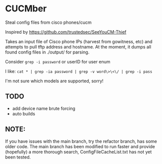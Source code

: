 # CUCMber
Steal config files from cisco phones/cucm 

Inspired by https://github.com/trustedsec/SeeYouCM-Thief

Takes an input file of Cisco phone IPs (harvest from gowitness, etc) and attempts to pull tftp address and hostname. At the moment, it dumps all found config files in ./output/ for parsing. 

Consider `grep -i password` or userID for user enum

I like:
`cat * | grep -ia password | grep -v word\>\<\/ | grep -i pass`

I'm not sure which models are supported, sorry!

## TODO
- add device name brute forcing
- auto builds

## NOTE:

If you have issues with the main branch, try the refactor branch, has some older code. The main branch has been modified to run faster and provide (hopefully) a more thorough search, ConfigFileCacheList.txt has not yet been tested.

